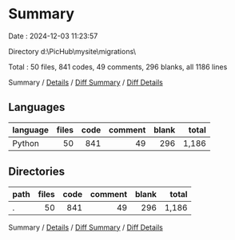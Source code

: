 # Summary

Date : 2024-12-03 11:23:57

Directory d:\\PicHub\\mysite\\migrations\\

Total : 50 files,  841 codes, 49 comments, 296 blanks, all 1186 lines

Summary / [Details](details.md) / [Diff Summary](diff.md) / [Diff Details](diff-details.md)

## Languages
| language | files | code | comment | blank | total |
| :--- | ---: | ---: | ---: | ---: | ---: |
| Python | 50 | 841 | 49 | 296 | 1,186 |

## Directories
| path | files | code | comment | blank | total |
| :--- | ---: | ---: | ---: | ---: | ---: |
| . | 50 | 841 | 49 | 296 | 1,186 |

Summary / [Details](details.md) / [Diff Summary](diff.md) / [Diff Details](diff-details.md)